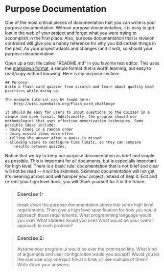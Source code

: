 # Purpose Documentation
One of the most critical pieces of documentation that you can write is
your purpose documentation. Without purpose documentation, it is easy
to get lost in the web of your project and forget what you were trying
to accomplish in the first place. Also, purpose documentation that is
revision controlled will give you a handy reference for why you did certain
things in the past. As your project adapts and changes (and it will), so
should your purpose documentation.

Open up a text file called "README.md" in you favorite text editor.
This uses the [markdown format](1), a simple format that is worth learning,
but easy to read/copy without knowing. Here is my purpose section:

```
## Purpose:
Write a flash card quizzer from scratch and learn about quality best
practices while doing so.

The example tutorial can be found here:
    http://wiki.openhatch.org/Flash_card_challenge

It should be easy for users to input questions to the quizzer in a
simple and open format. Additionally, the program should use
methodologies that uses effective memorization techniques. Some
possible ideas include:
- doing items in a random order
- doing missed items more often
- telling the answer after a guess is missed
- allowing users to configure time limits, so they can compare
    results between quizzes.
```

Notice that we try to keep our purpose documentation as brief and simple
as possible. This is important for all documents, but is especially important
for high level. There is a basic rule: documentation that is not brief
and clear will not be read -- it will be skimmed. Skimmed documentation will
not get it's meaning across and will hamper your project
instead of help it. Edit and re-edit your high level docs, you will
thank yourself for it in the future.

> ### Exercise 1:
> break down the purpose documentation above into some high level
> requirements. Then give a high level specification for how you
> would approach those requirements. What programming language would you use?
> What libraries would you use? What would be your overall approach to
> each problem?

> ### Exercise 2:
> Assume your program ui would be over the command line. What kind of arguments
> and user configuration would you accept? Would you let the user use only
> one quiz file at a time, or use multiple of them? Write down your answers.

[1]: https://gitbookio.gitbooks.io/markdown/content/
